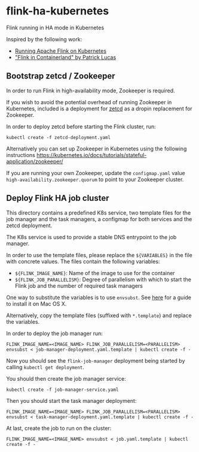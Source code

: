 # flink-ha-kubernetes
Flink running in HA mode in Kubernetes

Inspired by the following work:

- [Running Apache Flink on Kubernetes](https://jobs.zalando.com/tech/blog/running-apache-flink-on-kubernetes/)
- ["Flink in Containerland" by Patrick Lucas](https://www.youtube.com/watch?v=w721NI-mtAA)

## Bootstrap zetcd / Zookeeper

In order to run Flink in high-availability mode, Zookeeper is required.

If you wish to avoid the potential overhead of running Zookeeper in Kubernetes, included is a deployment for [zetcd](https://github.com/etcd-io/zetcd) as a dropin replacement for Zookeeper.

In order to deploy zetcd before starting the Flink cluster, run:

`kubectl create -f zetcd-deployment.yaml`

Alternatively you can set up Zookeeper in Kubernetes using the following instructions https://kubernetes.io/docs/tutorials/stateful-application/zookeeper/

If you are running your own Zookeeper, update the `configmap.yaml` value `high-availability.zookeeper.quorum` to point to your Zookeeper cluster.

## Deploy Flink HA job cluster

This directory contains a predefined K8s service, two template files for the job manager and the task managers, a configmap for both services and the zetcd deployment.

The K8s service is used to provide a stable DNS entrypoint to the job manager.

In order to use the template files, please replace the `${VARIABLES}` in the file with concrete values.
The files contain the following variables:

- `${FLINK_IMAGE_NAME}`: Name of the image to use for the container
- `${FLINK_JOB_PARALLELISM}`: Degree of parallelism with which to start the Flink job and the number of required task managers

One way to substitute the variables is to use `envsubst`.
See [here](https://stackoverflow.com/a/23622446/4815083) for a guide to install it on Mac OS X.

Alternatively, copy the template files (suffixed with `*.template`) and replace the variables.

In order to deploy the job manager run:

`FLINK_IMAGE_NAME=<IMAGE_NAME> FLINK_JOB_PARALLELISM=<PARALLELISM> envsubst < job-manager-deployment.yaml.template | kubectl create -f -`

Now you should see the `flink-job-manager` deployment being started by calling `kubectl get deployment`.

You should then create the job manager service:

`kubectl create -f job-manager-service.yaml`

Then you should start the task manager deployment:

`FLINK_IMAGE_NAME=<IMAGE_NAME> FLINK_JOB_PARALLELISM=<PARALLELISM> envsubst < task-manager-deployment.yaml.template | kubectl create -f -`

At last, create the job to run on the cluster:

`FLINK_IMAGE_NAME=<IMAGE_NAME> envsubst < job.yaml.template | kubectl create -f -`
